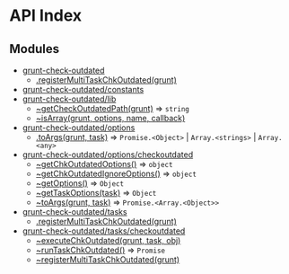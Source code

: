 # API Index #
## Modules

* [grunt-check-outdated](api.md/index.md#module_grunt-check-outdated)
    * [.registerMultiTaskChkOutdated(grunt)](api.md/index.md#module_grunt-check-outdated.registerMultiTaskChkOutdated)
* [grunt-check-outdated/constants](api.md/constants.md#module_grunt-check-outdated/constants)
* [grunt-check-outdated/lib](api.md/lib.md#module_grunt-check-outdated/lib)
    * [~getCheckOutdatedPath(grunt)](api.md/lib.md#module_grunt-check-outdated/lib..getCheckOutdatedPath) ⇒ <code>string</code>
    * [~isArray(grunt, options, name, callback)](api.md/lib.md#module_grunt-check-outdated/lib..isArray)
* [grunt-check-outdated/options](api.md/options/index.md#module_grunt-check-outdated/options)
    * [.toArgs(grunt, task)](api.md/options/index.md#module_grunt-check-outdated/options.toArgs) ⇒ <code>Promise.&lt;Object&gt;</code> \| <code>Array.&lt;strings&gt;</code> \| <code>Array.&lt;any&gt;</code>
* [grunt-check-outdated/options/checkoutdated](api.md/options/checkoutdated.md#module_grunt-check-outdated/options/checkoutdated)
    * [~getChkOutdatedOptions()](api.md/options/checkoutdated.md#module_grunt-check-outdated/options/checkoutdated..getChkOutdatedOptions) ⇒ <code>object</code>
    * [~getChkOutdatedIgnoreOptions()](api.md/options/checkoutdated.md#module_grunt-check-outdated/options/checkoutdated..getChkOutdatedIgnoreOptions) ⇒ <code>object</code>
    * [~getOptions()](api.md/options/checkoutdated.md#module_grunt-check-outdated/options/checkoutdated..getOptions) ⇒ <code>Object</code>
    * [~getTaskOptions(task)](api.md/options/checkoutdated.md#module_grunt-check-outdated/options/checkoutdated..getTaskOptions) ⇒ <code>Object</code>
    * [~toArgs(grunt, task)](api.md/options/checkoutdated.md#module_grunt-check-outdated/options/checkoutdated..toArgs) ⇒ <code>Promise.&lt;Array.&lt;Object&gt;&gt;</code>
* [grunt-check-outdated/tasks](api.md/tasks/index.md#module_grunt-check-outdated/tasks)
    * [.registerMultiTaskChkOutdated(grunt)](api.md/tasks/index.md#module_grunt-check-outdated/tasks.registerMultiTaskChkOutdated)
* [grunt-check-outdated/tasks/checkoutdated](api.md/tasks/checkoutdated.md#module_grunt-check-outdated/tasks/checkoutdated)
    * [~executeChkOutdated(grunt, task, obj)](api.md/tasks/checkoutdated.md#module_grunt-check-outdated/tasks/checkoutdated..executeChkOutdated)
    * [~runTaskChkOutdated()](api.md/tasks/checkoutdated.md#module_grunt-check-outdated/tasks/checkoutdated..runTaskChkOutdated) ⇒ <code>Promise</code>
    * [~registerMultiTaskChkOutdated(grunt)](api.md/tasks/checkoutdated.md#module_grunt-check-outdated/tasks/checkoutdated..registerMultiTaskChkOutdated)
